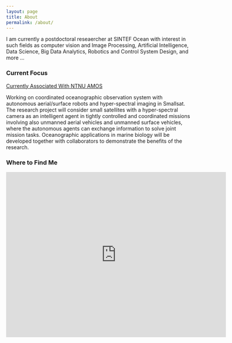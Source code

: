 ```yaml
---
layout: page
title: About
permalink: /about/
---
```


I am currently a postdoctoral reseaercher at SINTEF Ocean with interest in such fields as computer vision and Image Processing, Artificial Intelligence, Data Science, Big Data Analytics, Robotics and Control System Design, and more ...

### Current Focus
[Currently Associated With NTNU AMOS](https://www.ntnu.edu/amos)

Working on coordinated oceanographic observation system with autonomous aerial/surface robots and hyper-spectral imaging in Smallsat. The research project will consider small satellites with a hyper-spectral camera as an intelligent agent in tightly controlled and coordinated missions involving also unmanned aerial vehicles and unmanned surface vehicles, where the autonomous agents can exchange information to solve joint mission tasks. Oceanographic applications in marine biology will be developed together with collaborators to demonstrate the benefits of the research.

### Where to Find Me
<p align="center">
<iframe src="https://www.google.com/maps/embed?pb=!1m18!1m12!1m3!1d1785.3222502296694!2d10.397219916240884!3d63.41855088327139!2m3!1f0!2f0!3f0!3m2!1i1024!2i768!4f13.1!3m3!1m2!1s0x466d319457394647%3A0x45bfd73b8d508918!2sO.%20S.%20Bragstads%20Plass%202D%2C%207034%20Trondheim!5e0!3m2!1sno!2sno!4v1589460460454!5m2!1sno!2sno" width="600" height="450" frameborder="0" style="border:0;" allowfullscreen="" aria-hidden="false" tabindex="0"></iframe>
</p>
